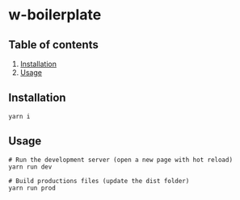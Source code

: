 # w-boilerplate

## Table of contents

1. [Installation](#installation)
2. [Usage](#usage)

## Installation

```shell script
yarn i
```

## Usage

```shell script
# Run the development server (open a new page with hot reload)
yarn run dev

# Build productions files (update the dist folder)
yarn run prod 
```
